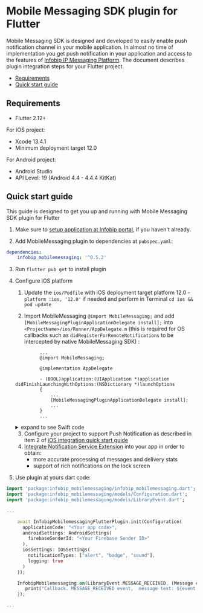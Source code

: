 # Mobile Messaging SDK plugin for Flutter

Mobile Messaging SDK is designed and developed to easily enable push notification channel in your mobile application. In almost no time of implementation you get push notification in your application and access to the features of [Infobip IP Messaging Platform](https://portal.infobip.com/push/).
The document describes plugin integration steps for your Flutter project.

  * [Requirements](#requirements)
  * [Quick start guide](#quick-start-guide)

  ## Requirements
  - Flutter 2.12+

  For iOS project:
  - Xcode 13.4.1
  - Minimum deployment target 12.0

  For Android project:
  - Android Studio
  - API Level: 19 (Android	4.4 - 4.4.4 KitKat)

  ## Quick start guide
  This guide is designed to get you up and running with Mobile Messaging SDK plugin for Flutter

  1. Make sure to [setup application at Infobip portal](https://www.infobip.com/docs/mobile-app-messaging/create-mobile-application-profile), if you haven't already.

  2. Add MobileMessaging plugin to dependencies at `pubspec.yaml`:

  ```yaml
  dependencies:
      infobip_mobilemessaging: '^0.5.2'

  ```

  3. Run `flutter pub get` to install plugin

  4. Configure iOS platform

     1. Update the `ios/Podfile` with iOS deployment target platform 12.0 - `platform :ios, '12.0'` if needed and perform in Terminal `cd ios && pod update `

     2. Import MobileMessaging `@import MobileMessaging;` and add `[MobileMessagingPluginApplicationDelegate install];` into `<ProjectName>/ios/Runner/AppDelegate.m` (this is required for OS callbacks such as `didRegisterForRemoteNotifications` to be intercepted by native MobileMessaging SDK) :

     ```objc
              ...
              @import MobileMessaging;

              @implementation AppDelegate

              - (BOOL)application:(UIApplication *)application didFinishLaunchingWithOptions:(NSDictionary *)launchOptions
              {
                  ...
                  [MobileMessagingPluginApplicationDelegate install];
                  ...
              }
              ...
     ```
  
     <details><summary>expand to see Swift code</summary>

     ```swift

              import MobileMessaging
              ...
              @UIApplicationMain
              @objc class AppDelegate: FlutterAppDelegate {
                override func application(
                   _ application: UIApplication,
                   didFinishLaunchingWithOptions launchOptions: [UIApplication.LaunchOptionsKey: Any]?
                 ) -> Bool {
                    ...
                    MobileMessagingPluginApplicationDelegate.install()
                    ...
                 }
               }
              ...
     ```
     </details>

      3. Configure your project to support Push Notification as described in item 2 of [iOS integration quick start guide](https://github.com/infobip/mobile-messaging-sdk-ios#quick-start-guide)
      4. [Integrate Notification Service Extension](https://github.com/infobip/mobile-messaging-flutter-plugin/wiki/Delivery-improvements-and-rich-content-notifications) into your app in order to obtain:
          - more accurate processing of messages and delivery stats
          - support of rich notifications on the lock screen
  5. Use plugin at yours dart code:
  ```dart
  import 'package:infobip_mobilemessaging/infobip_mobilemessaging.dart';
  import 'package:infobip_mobilemessaging/models/Configuration.dart';
  import 'package:infobip_mobilemessaging/models/LibraryEvent.dart';

  ...

      await InfobipMobilemessagingFlutterPlugin.init(Configuration(
        applicationCode: "<Your app code>",
        androidSettings: AndroidSettings(
          firebaseSenderId: "<Your Firebase Sender ID>"
        ),
        iosSettings: IOSSettings(
          notificationTypes: ["alert", "badge", "sound"],
          logging: true
        )
      ));

      InfobipMobilemessaging.on(LibraryEvent.MESSAGE_RECEIVED, (Message event) => {
         print("Callback. MESSAGE_RECEIVED event,  message text: ${event.body}")
      });

  ...

  ```
